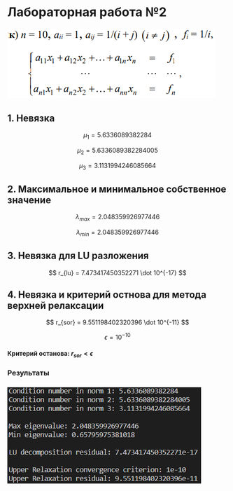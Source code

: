 # Лабораторная работа №2

### ![Система уравнений](https://github.com/c71n93/computational-math-hw/raw/main/lab2/images/task.png)

## 1. Невязка

$$ \mu_{1} = 5.6336089382284 $$

$$ \mu_{2} = 5.6336089382284005 $$

$$ \mu_{3} = 3.1131994246085664 $$

## 2. Максимальное и минимальное собственное значение

$$ \lambda_{max} = 2.048359926977446 $$

$$ \lambda_{min} = 2.048359926977446 $$

## 3. Невязка для LU разложения

$$ r_{lu} = 7.473417450352271 \dot 10^{-17} $$

## 4. Невязка и критерий остнова для метода верхней релаксации

$$ r_{sor} = 9.551198402320396 \dot 10^{-11} $$

$$ \epsilon = 10^{-10} $$

#### Критерий останова: $r_{sor} < \epsilon$

### Результаты
### ![Результаты](https://github.com/c71n93/computational-math-hw/raw/main/lab2/images/results.png)

